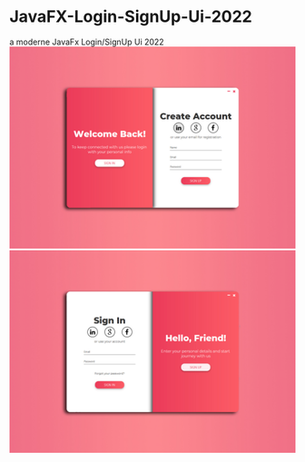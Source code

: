 # JavaFX-Login-SignUp-Ui-2022
a moderne JavaFx Login/SignUp Ui 2022
![My Image](signin.jpg)
![My Image](signup.jpg)
